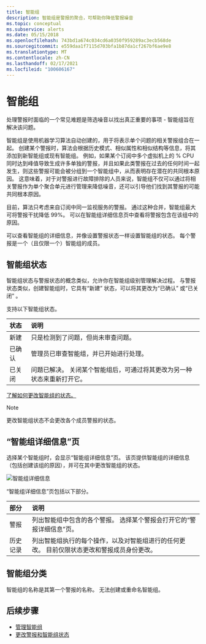 ```yaml
---
title: 智能组
description: 智能组是警报的聚合，可帮助你降低警报噪音
ms.topic: conceptual
ms.subservice: alerts
ms.date: 05/15/2018
ms.openlocfilehash: 743bd1a674c034cd6a0350f959289ac3ecb568de
ms.sourcegitcommit: e559daa1f7115d703bfa1b87da1cf267bf6ae9e8
ms.translationtype: MT
ms.contentlocale: zh-CN
ms.lasthandoff: 02/17/2021
ms.locfileid: "100606167"
---
```

# <a name="smart-groups"></a>智能组

处理警报时面临的一个常见难题是筛选噪音以找出真正重要的事项 - 智能组旨在解决该问题。  

智能组是使用机器学习算法自动创建的，用于将表示单个问题的相关警报组合在一起。  创建某个警报时，算法会根据历史模式、相似属性和相似结构等信息，将其添加到新智能组或现有智能组。 例如，如果某个订阅中多个虚拟机上的 % CPU 同时达到峰值导致生成许多单独的警报，并且如果此类警报在过去的任何时间一起发生，则这些警报可能会被分组到一个智能组中，从而表明存在潜在的共同根本原因。 这意味着，对于对警报进行故障排除的人员来说，智能组不仅可以通过将相关警报作为单个聚合单元进行管理来降低噪音，还可以引导他们找到其警报的可能共同根本原因。

目前，算法只考虑来自订阅中同一监视服务的警报。 通过这种合并，智能组最大可将警报干扰降低 99%。 可以在智能组详细信息页中查看将警报包含在该组中的原因。

可以查看智能组的详细信息，并像设置警报状态一样设置智能组的状态。 每个警报是一个（且仅限一个）智能组的成员。 

## <a name="smart-group-state"></a>智能组状态

智能组状态与警报状态的概念类似，允许你在智能组级别管理解决过程。 与警报状态类似，创建智能组时，它具有“新建”  状态，可以将其更改为“已确认”  或“已关闭”  。

支持以下智能组状态。

| 状态 | 说明 |
|:---|:---|
| 新建 | 只是检测到了问题，但尚未审查问题。 |
| 已确认 | 管理员已审查智能组，并已开始进行处理。 |
| 已关闭 | 问题已解决。 关闭某个智能组后，可通过将其更改为另一种状态来重新打开它。 |

[了解如何更改智能组的状态。](./alerts-managing-alert-states.md?toc=%2fazure%2fazure-monitor%2ftoc.json)

> [!NOTE]
>  更改智能组状态不会更改各个成员警报的状态。

## <a name="smart-group-details-page"></a>“智能组详细信息”页

选择某个智能组时，会显示“智能组详细信息”页。 该页提供智能组的详细信息（包括创建该组的原因），并可在其中更改智能组的状态。
 
![智能组详细信息](media/alerts-smartgroups-overview/smart-group-detail.png)


“智能组详细信息”页包括以下部分。

| 部分 | 说明 |
|:---|:---|
| 警报 | 列出智能组中包含的各个警报。 选择某个警报会打开它的“警报详细信息”页。 |
| 历史记录 | 列出智能组执行的每个操作，以及对智能组进行的任何更改。 目前仅限状态更改和警报成员身份更改。 |

## <a name="smart-group-taxonomy"></a>智能组分类

智能组的名称是其第一个警报的名称。 无法创建或重命名智能组。

## <a name="next-steps"></a>后续步骤

- [管理智能组](./alerts-managing-smart-groups.md?toc=%2fazure%2fazure-monitor%2ftoc.json)
- [更改警报和智能组状态](./alerts-managing-alert-states.md?toc=%2fazure%2fazure-monitor%2ftoc.json)